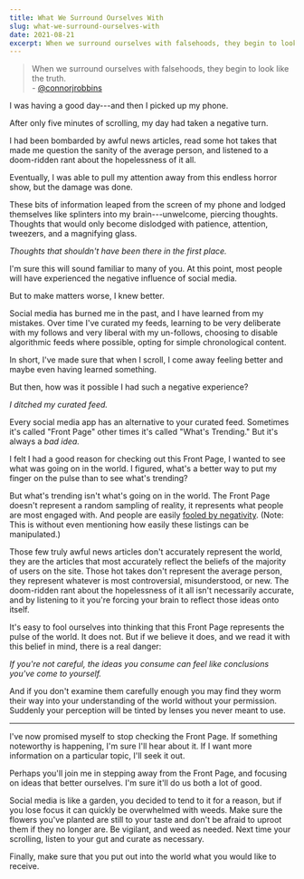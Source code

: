 ```yaml
---
title: What We Surround Ourselves With
slug: what-we-surround-ourselves-with
date: 2021-08-21
excerpt: When we surround ourselves with falsehoods, they begin to look like the truth.
---
```



> When we surround ourselves with falsehoods, they begin to look like the truth.  
> \- [@connorjrobbins](https://twitter.com/i/web/status/1422927812760018950)

I was having a good day---and then I picked up my phone.

After only five minutes of scrolling, my day had taken a negative turn.

I had been bombarded by awful news articles, read some hot takes that made me question the sanity of the average person, and listened to a doom-ridden rant about the hopelessness of it all.

Eventually, I was able to pull my attention away from this endless horror show, but the damage was done.

These bits of information leaped from the screen of my phone and lodged themselves like splinters into my brain---unwelcome, piercing thoughts. Thoughts that would only become dislodged with patience, attention, tweezers, and a magnifying glass.

*Thoughts that shouldn't have been there in the first place.*

I'm sure this will sound familiar to many of you. At this point, most people will have experienced the negative influence of social media.

But to make matters worse, I knew better.

Social media has burned me in the past, and I have learned from my mistakes. Over time I've curated my feeds, learning to be very deliberate with my follows and very liberal with my un-follows, choosing to disable algorithmic feeds where possible, opting for simple chronological content.

In short, I've made sure that when I scroll, I come away feeling better and maybe even having learned something.

But then, how was it possible I had such a negative experience?

*I ditched my curated feed.*

Every social media app has an alternative to your curated feed. Sometimes it's called "Front Page" other times it's called "What's Trending." But it's always a *bad idea.*

I felt I had a good reason for checking out this Front Page, I wanted to see what was going on in the world. I figured, what's a better way to put my finger on the pulse than to see what's trending?

But what's trending isn't what's going on in the world. The Front Page doesn't represent a random sampling of reality, it represents what people are most engaged with. And people are easily [fooled by negativity](https://www.connorjrobbins.com/blog/dont-be-fooled-by-negativity). (Note: This is without even mentioning how easily these listings can be manipulated.)

Those few truly awful news articles don't accurately represent the world, they are the articles that most accurately reflect the beliefs of the majority of users on the site. Those hot takes don't represent the average person, they represent whatever is most controversial, misunderstood, or new. The doom-ridden rant about the hopelessness of it all isn't necessarily accurate, and by listening to it you're forcing your brain to reflect those ideas onto itself.

It's easy to fool ourselves into thinking that this Front Page represents the pulse of the world. It does not. But if we believe it does, and we read it with this belief in mind, there is a real danger:

*If you're not careful, the ideas you consume can feel like conclusions you've come to yourself.*

And if you don't examine them carefully enough you may find they worm their way into your understanding of the world without your permission. Suddenly your perception will be tinted by lenses you never meant to use.

---

I've now promised myself to stop checking the Front Page. If something noteworthy is happening, I'm sure I'll hear about it. If I want more information on a particular topic, I'll seek it out.

Perhaps you'll join me in stepping away from the Front Page, and focusing on ideas that better ourselves. I'm sure it'll do us both a lot of good.

Social media is like a garden, you decided to tend to it for a reason, but if you lose focus it can quickly be overwhelmed with weeds. Make sure the flowers you've planted are still to your taste and don't be afraid to uproot them if they no longer are. Be vigilant, and weed as needed. Next time your scrolling, listen to your gut and curate as necessary.

Finally, make sure that you put out into the world what you would like to receive.
